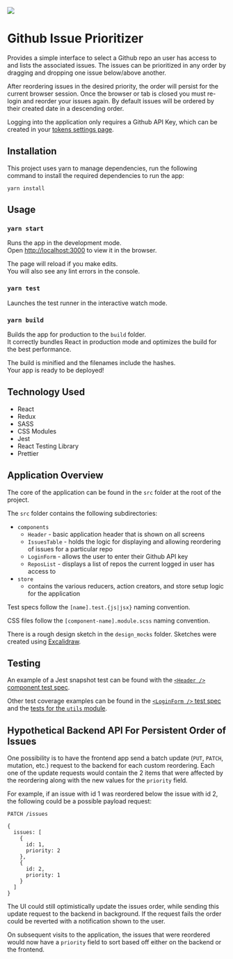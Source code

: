 ![](https://github.com/jbailey4/issue-prioritizer/workflows/CI/badge.svg)

# Github Issue Prioritizer

Provides a simple interface to select a Github repo an user has access to and lists the associated issues. The issues can be prioritized in any order by dragging and dropping one issue below/above another.

After reordering issues in the desired priority, the order will persist for the current browser session. Once the browser or tab is closed you must re-login and reorder your issues again. By default issues will be ordered by their created date in a descending order.

Logging into the application only requires a Github API Key, which can be created in your [tokens settings page](https://github.com/settings/tokens).

## Installation

This project uses yarn to manage dependencies, run the following command to install the required dependencies to run the app:

`yarn install`

## Usage

### `yarn start`

Runs the app in the development mode.<br />
Open [http://localhost:3000](http://localhost:3000) to view it in the browser.

The page will reload if you make edits.<br />
You will also see any lint errors in the console.

### `yarn test`

Launches the test runner in the interactive watch mode.

### `yarn build`

Builds the app for production to the `build` folder.<br />
It correctly bundles React in production mode and optimizes the build for the best performance.

The build is minified and the filenames include the hashes.<br />
Your app is ready to be deployed!

## Technology Used

- React
- Redux
- SASS
- CSS Modules
- Jest
- React Testing Library
- Prettier

## Application Overview

The core of the application can be found in the `src` folder at the root of the project.

The `src` folder contains the following subdirectories:

- `components`
  - `Header` - basic application header that is shown on all screens
  - `IssuesTable` - holds the logic for displaying and allowing reordering of issues for a particular repo
  - `LoginForm` - allows the user to enter their Github API key
  - `ReposList` - displays a list of repos the current logged in user has access to
- `store`
  - contains the various reducers, action creators, and store setup logic for the application

Test specs follow the `[name].test.{js|jsx}` naming convention.

CSS files follow the `[component-name].module.scss` naming convention.

There is a rough design sketch in the `design_mocks` folder. Sketches were created using [Excalidraw](https://excalidraw.com/).

## Testing

An example of a Jest snapshot test can be found with the [`<Header />` component test spec](https://github.com/jbailey4/issue-prioritizer/blob/master/src/components/Header/header.test.jsx#L6-L9).

Other test coverage examples can be found in the [`<LoginForm />` test spec](https://github.com/jbailey4/issue-prioritizer/blob/master/src/components/LoginForm/login-form.test.jsx) and the [tests for the `utils` module](https://github.com/jbailey4/issue-prioritizer/blob/master/src/utils.test.js).

## Hypothetical Backend API For Persistent Order of Issues

One possibility is to have the frontend app send a batch update (`PUT`, `PATCH`, mutation, etc.) request to the backend for each custom reordering. Each one of the update requests would contain the 2 items that were affected by the reordering along with the new values for the `priority` field.

For example, if an issue with id 1 was reordered below the issue with id 2, the following could be a possible payload request:

```
PATCH /issues

{
  issues: [
    {
      id: 1,
      priority: 2
    },
    {
      id: 2,
      priority: 1
    }
  ]
}
```

The UI could still optimistically update the issues order, while sending this update request to the backend in background. If the request fails the order could be reverted with a notification shown to the user.

On subsequent visits to the application, the issues that were reordered would now have a `priority` field to sort based off either on the backend or the frontend.
